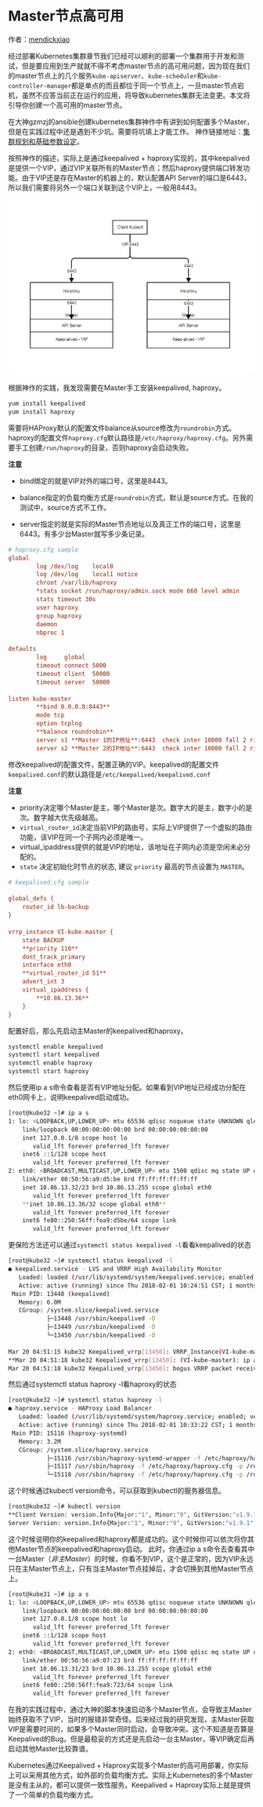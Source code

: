 # Master节点高可用
作者：[mendickxiao](https://github.com/mendickxiao)

经过部署Kubernetes集群章节我们已经可以顺利的部署一个集群用于开发和测试，但是要应用到生产就就不得不考虑master节点的高可用问题，因为现在我们的master节点上的几个服务`kube-apiserver`、`kube-scheduler`和`kube-controller-manager`都是单点的而且都位于同一个节点上，一旦master节点宕机，虽然不应答当前正在运行的应用，将导致kubernetes集群无法变更。本文将引导你创建一个高可用的master节点。

在大神gzmzj的ansible创建kubernetes集群神作中有讲到如何配置多个Master，但是在实践过程中还是遇到不少坑。需要将坑填上才能工作。
神作链接地址：[集群规划和基础参数设定](https://github.com/mendickxiao/kubeasz/blob/master/docs/00-%E9%9B%86%E7%BE%A4%E8%A7%84%E5%88%92%E5%92%8C%E5%9F%BA%E7%A1%80%E5%8F%82%E6%95%B0%E8%AE%BE%E5%AE%9A.md)。

按照神作的描述，实际上是通过keepalived + haproxy实现的，其中keepalived是提供一个VIP，通过VIP关联所有的Master节点；然后haproxy提供端口转发功能。由于VIP还是存在Master的机器上的，默认配置API Server的端口是6443，所以我们需要将另外一个端口关联到这个VIP上，一般用8443。

![Master HA架构图](../images/master-ha.JPG)


根据神作的实践，我发现需要在Master手工安装keepalived, haproxy。
```bash
yum install keepalived
yum install haproxy
```

需要将HAProxy默认的配置文件balance从source修改为`roundrobin`方式。haproxy的配置文件`haproxy.cfg`默认路径是`/etc/haproxy/haproxy.cfg`。另外需要手工创建`/run/haproxy`的目录，否则haproxy会启动失败。

**注意**

- bind绑定的就是VIP对外的端口号，这里是8443。


- balance指定的负载均衡方式是`roundrobin`方式，默认是source方式。在我的测试中，source方式不工作。
- server指定的就是实际的Master节点地址以及真正工作的端口号，这里是6443。有多少台Master就写多少条记录。

```ini
# haproxy.cfg sample
global
        log /dev/log    local0
        log /dev/log    local1 notice
        chroot /var/lib/haproxy
        *stats socket /run/haproxy/admin.sock mode 660 level admin
        stats timeout 30s
        user haproxy
        group haproxy
        daemon
        nbproc 1

defaults
        log     global
        timeout connect 5000
        timeout client  50000
        timeout server  50000

listen kube-master
        **bind 0.0.0.0:8443**
        mode tcp
        option tcplog
        **balance roundrobin**
        server s1 **Master 1的IP地址**:6443  check inter 10000 fall 2 rise 2 weight 1
        server s2 **Master 2的IP地址**:6443  check inter 10000 fall 2 rise 2 weight 1
```

修改keepalived的配置文件，配置正确的VIP。keepalived的配置文件`keepalived.conf`的默认路径是`/etc/keepalived/keepalived.conf`

**注意**

- priority决定哪个Master是主，哪个Master是次。数字大的是主，数字小的是次。数字越大优先级越高。
- `virtual_router_id`决定当前VIP的路由号，实际上VIP提供了一个虚拟的路由功能，该VIP在同一个子网内必须是唯一。
- virtual_ipaddress提供的就是VIP的地址，该地址在子网内必须是空闲未必分配的。
- `state` 决定初始化时节点的状态, 建议 `priority` 最高的节点设置为 `MASTER`。

```ini
# keepalived.cfg sample

global_defs {
    router_id lb-backup
}

vrrp_instance VI-kube-master {
    state BACKUP
    **priority 110**
    dont_track_primary
    interface eth0
    **virtual_router_id 51**
    advert_int 3
    virtual_ipaddress {
        **10.86.13.36**
    }
}
```
配置好后，那么先启动主Master的keepalived和haproxy。
```bash
systemctl enable keepalived
systemctl start keepalived
systemctl enable haproxy
systemctl start haproxy
```
然后使用ip a s命令查看是否有VIP地址分配。如果看到VIP地址已经成功分配在eth0网卡上，说明keepalived启动成功。
```bash
[root@kube32 ~]# ip a s
1: lo: <LOOPBACK,UP,LOWER_UP> mtu 65536 qdisc noqueue state UNKNOWN qlen 1
    link/loopback 00:00:00:00:00:00 brd 00:00:00:00:00:00
    inet 127.0.0.1/8 scope host lo
       valid_lft forever preferred_lft forever
    inet6 ::1/128 scope host
       valid_lft forever preferred_lft forever
2: eth0: <BROADCAST,MULTICAST,UP,LOWER_UP> mtu 1500 qdisc mq state UP qlen 1000
    link/ether 00:50:56:a9:d5:be brd ff:ff:ff:ff:ff:ff
    inet 10.86.13.32/23 brd 10.86.13.255 scope global eth0
       valid_lft forever preferred_lft forever
    **inet 10.86.13.36/32 scope global eth0**
       valid_lft forever preferred_lft forever
    inet6 fe80::250:56ff:fea9:d5be/64 scope link
       valid_lft forever preferred_lft forever
```
更保险方法还可以通过`systemctl status keepalived -l`看看keepalived的状态
```bash
[root@kube32 ~]# systemctl status keepalived -l
● keepalived.service - LVS and VRRP High Availability Monitor
   Loaded: loaded (/usr/lib/systemd/system/keepalived.service; enabled; vendor preset: disabled)
   Active: active (running) since Thu 2018-02-01 10:24:51 CST; 1 months 16 days ago
 Main PID: 13448 (keepalived)
   Memory: 6.0M
   CGroup: /system.slice/keepalived.service
           ├─13448 /usr/sbin/keepalived -D
           ├─13449 /usr/sbin/keepalived -D
           └─13450 /usr/sbin/keepalived -D

Mar 20 04:51:15 kube32 Keepalived_vrrp[13450]: VRRP_Instance(VI-kube-master) Dropping received VRRP packet...
**Mar 20 04:51:18 kube32 Keepalived_vrrp[13450]: (VI-kube-master): ip address associated with VRID 51 not present in MASTER advert : 10.86.13.36
Mar 20 04:51:18 kube32 Keepalived_vrrp[13450]: bogus VRRP packet received on eth0 !!!**
```
然后通过systemctl status haproxy -l看haproxy的状态
```bash
[root@kube32 ~]# systemctl status haproxy -l
● haproxy.service - HAProxy Load Balancer
   Loaded: loaded (/usr/lib/systemd/system/haproxy.service; enabled; vendor preset: disabled)
   Active: active (running) since Thu 2018-02-01 10:33:22 CST; 1 months 16 days ago
 Main PID: 15116 (haproxy-systemd)
   Memory: 3.2M
   CGroup: /system.slice/haproxy.service
           ├─15116 /usr/sbin/haproxy-systemd-wrapper -f /etc/haproxy/haproxy.cfg -p /run/haproxy.pid
           ├─15117 /usr/sbin/haproxy -f /etc/haproxy/haproxy.cfg -p /run/haproxy.pid -Ds
           └─15118 /usr/sbin/haproxy -f /etc/haproxy/haproxy.cfg -p /run/haproxy.pid -Ds
```
这个时候通过kubectl version命令，可以获取到kubectl的服务器信息。
```bash
[root@kube32 ~]# kubectl version
**Client Version: version.Info{Major:"1", Minor:"9", GitVersion:"v1.9.1", GitCommit:"3a1c9449a956b6026f075fa3134ff92f7d55f812", GitTreeState:"clean", BuildDate:"2018-01-03T22:31:01Z", GoVersion:"go1.9.2", Compiler:"gc", Platform:"linux/amd64"}
Server Version: version.Info{Major:"1", Minor:"9", GitVersion:"v1.9.1", GitCommit:"3a1c9449a956b6026f075fa3134ff92f7d55f812", GitTreeState:"clean", BuildDate:"2018-01-03T22:18:41Z", GoVersion:"go1.9.2", Compiler:"gc", Platform:"linux/amd64"}**
```

这个时候说明你的keepalived和haproxy都是成功的。这个时候你可以依次将你其他Master节点的keepalived和haproxy启动。
此时，你通过ip a s命令去查看其中一台Master（*非主Master*）的时候，你看不到VIP，这个是正常的，因为VIP永远只在主Master节点上，只有当主Master节点挂掉后，才会切换到其他Master节点上。
```bash
[root@kube31 ~]# ip a s
1: lo: <LOOPBACK,UP,LOWER_UP> mtu 65536 qdisc noqueue state UNKNOWN qlen 1
    link/loopback 00:00:00:00:00:00 brd 00:00:00:00:00:00
    inet 127.0.0.1/8 scope host lo
       valid_lft forever preferred_lft forever
    inet6 ::1/128 scope host
       valid_lft forever preferred_lft forever
2: eth0: <BROADCAST,MULTICAST,UP,LOWER_UP> mtu 1500 qdisc mq state UP qlen 1000
    link/ether 00:50:56:a9:07:23 brd ff:ff:ff:ff:ff:ff
    inet 10.86.13.31/23 brd 10.86.13.255 scope global eth0
       valid_lft forever preferred_lft forever
    inet6 fe80::250:56ff:fea9:723/64 scope link
       valid_lft forever preferred_lft forever
```
在我的实践过程中，通过大神的脚本快速启动多个Master节点，会导致主Master始终获取不了VIP，当时的报错非常奇怪。后来经过我的研究发现，主Master获取VIP是需要时间的，如果多个Master同时启动，会导致冲突。这个不知道是否算是Keepalived的Bug。但是最稳妥的方式还是先启动一台主Master，等VIP确定后再启动其他Master比较靠谱。

Kubernetes通过Keepalived + Haproxy实现多个Master的高可用部署，你实际上可以采用其他方式，如外部的负载均衡方式。实际上Kubernetes的多个Master是没有主从的，都可以提供一致性服务。Keepalived + Haproxy实际上就是提供了一个简单的负载均衡方式。
